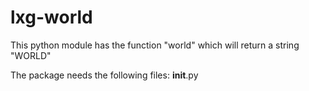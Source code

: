 # lxg-world
This python module has the function "world"
which will return a string "WORLD"

The package needs the following files:
__init__.py
